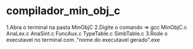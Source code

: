 # compilador_min_obj_c

1.Abra o terminal na pasta MinObjC
2.Digite o comando => gcc MinObjC.c AnaLex.c AnaSint.c FuncAux.c TypeTable.c SimbTable.c
3.Rode o executavel no terminal com .\"nome do executavel gerado".exe
